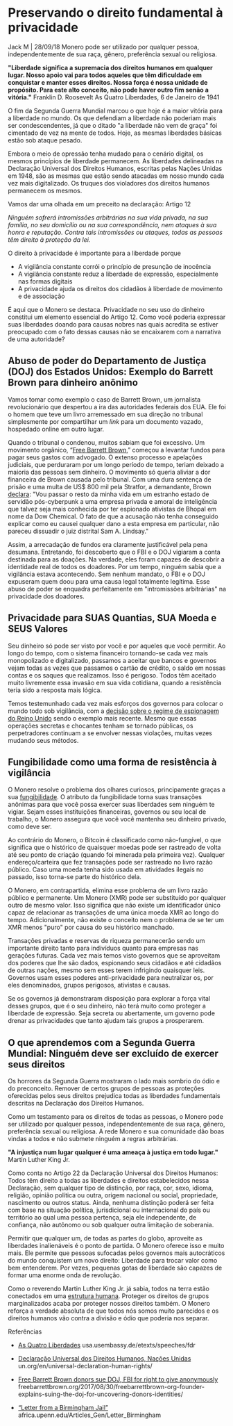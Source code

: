 # Preservando o direito fundamental à privacidade

Jack M | 28/09/18 Monero pode ser utilizado por qualquer pessoa, independentemente de sua raça, gênero, preferência sexual ou religiosa.

**"Liberdade significa a supremacia dos direitos humanos em qualquer lugar. Nosso apoio vai para todos aqueles que têm dificuldade em conquistar e manter esses direitos. Nossa força é nossa unidade de propósito. Para este alto conceito, não pode haver outro fim senão a vitória."**
Franklin D. Roosevelt
As Quatro Liberdades, 6 de Janeiro de 1941

O fim da Segunda Guerra Mundial marcou o que hoje é a maior vitória para a liberdade no mundo. Os que defendiam a liberdade não poderiam mais ser condescendentes, já que o ditado "a liberdade não vem de graça" foi cimentado de vez na mente de todos. Hoje, as mesmas liberdades básicas estão sob ataque pesado.

Embora o meio de opressão tenha mudado para o cenário digital, os mesmos princípios de liberdade permanecem. As liberdades delineadas na Declaração Universal dos Direitos Humanos, escritas pelas Nações Unidas em 1948, são as mesmas que estão sendo atacadas em nosso mundo cada vez mais digitalizado. Os truques dos violadores dos direitos humanos permanecem os mesmos.

Vamos dar uma olhada em um preceito na declaração: Artigo 12

_Ninguém sofrerá intromissões arbitrárias na sua vida privada, na sua família, no seu domicílio ou na sua correspondência, nem ataques à sua honra e reputação. Contra tais intromissões ou ataques, todas as pessoas têm direito à proteção da lei._

O direito à privacidade é importante para a liberdade porque

* A vigilância constante corrói o princípio de presunção de inocência
* A vigilância constante reduz a liberdade de expressão, especialmente nas formas digitais
* A privacidade ajuda os direitos dos cidadãos à liberdade de movimento e de associação

É aqui que o Monero se destaca. Privacidade no seu uso do dinheiro constitui um elemento essencial do Artigo 12. Como você poderia expressar suas liberdades doando para causas nobres nas quais acredita se estiver preocupado com o fato dessas causas não se encaixarem com a narrativa de uma autoridade?

## Abuso de poder do Departamento de Justiça (DOJ) dos Estados Unidos: Exemplo do Barrett Brown para dinheiro anônimo

Vamos tomar como exemplo o caso de Barrett Brown, um jornalista revolucionário que despertou a ira das autoridades federais dos EUA. Ele foi o homem que teve um livro arremessado em sua direção no tribunal simplesmente por compartilhar um _link_ para um documento vazado, hospedado online em outro lugar.

Quando o tribunal o condenou, muitos sabiam que foi excessivo. Um movimento orgânico, “[Free Barrett Brown](https://freebarrettbrown.org/),” começou a levantar fundos para pagar seus gastos com advogado. O extenso processo e apelações judiciais, que perduraram por um longo período de tempo, teriam deixado a maioria das pessoas sem dinheiro. O movimento só queria aliviar a dor financeira de Brown causada pelo tribunal. Com uma dura sentença de prisão e uma multa de US$ 800 mil pela Stratfor, a demandante, Brown [declara](https://freebarrettbrown.org/faqs/): "Vou passar o resto da minha vida em um estranho estado de servidão pós-cyberpunk a uma empresa privada e amoral de inteligência que talvez seja mais conhecida por ter espionado ativistas de Bhopal em nome da Dow Chemical. O fato de que a acusação não tenha conseguido explicar como eu causei qualquer dano a esta empresa em particular, não pareceu dissuadir o juiz distrital Sam A. Lindsay."

Assim, a arrecadação de fundos era claramente justificável pela pena desumana. Entretando, foi descoberto que o FBI e o DOJ vigiaram a conta destinada para as doações. Na verdade, eles foram capazes de descobrir a identidade real de todos os doadores. Por um tempo, ninguém sabia que a vigilância estava acontecendo. Sem nenhum mandato, o FBI e o DOJ expuseram quem doou para uma causa legal totalmente legítima. Esse abuso de poder se enquadra perfeitamente em "intromissões arbitrárias" na privacidade dos doadores.

## Privacidade para SUAS Quantias, SUA Moeda e SEUS Valores

Seu dinheiro só pode ser visto por você e por aqueles que você permitir. Ao longo do tempo, com o sistema financeiro tornando-se cada vez mais monopolizado e digitalizado, passamos a aceitar que bancos e governos vejam todas as vezes que passamos o cartão de crédito, o saldo em nossas contas e os saques que realizamos. Isso é perigoso. Todos têm aceitado muito livremente essa invasão em sua vida cotidiana, quando a resistência teria sido a resposta mais lógica.

Temos testemunhado cada vez mais esforços dos governos para colocar o mundo todo sob vigilância, com a [decisão sobre o regime de espionagem do Reino Unido](https://www.eff.org/deeplinks/2018/09/uk-surveillance-regime-violated-human-rights) sendo o exemplo mais recente. Mesmo que essas operações secretas e chocantes tenham se tornado públicas, os perpetradores continuam a se envolver nessas violações, muitas vezes mudando seus métodos.

## Fungibilidade como uma forma de resistência à vigilância

O Monero resolve o problema dos olhares curiosos, principamente graças a sua [fungibilidade](https://ww.getmonero.org/resources/moneropedia/fungibility.html). O atributo da fungibilidade torna suas transações anônimas para que você possa exercer suas liberdades sem ninguém te vigiar. Sejam esses instituições financeiras, governos ou seu local de trabalho, o Monero assegura que você você mantenha seu dinheiro privado, como deve ser.

Ao contrário do Monero, o Bitcoin é classificado como não-fungível, o que significa que o histórico de quaisquer moedas pode ser rastreado de volta até seu ponto de criação (quando foi minerada pela primeira vez). Qualquer endereço/carteira que fez transações pode ser rastreado no livro razão público. Caso uma moeda tenha sido usada em atividades ilegais no passado, isso torna-se parte do histórico dela.

O Monero, em contrapartida, elimina esse problema de um livro razão público e permanente. Um Monero (XMR) pode ser substituído por qualquer outro de mesmo valor. Isso significa que não existe um identificador único capaz de relacionar as transações de uma única moeda XMR ao longo do tempo. Adicionalmente, não existe o conceito nem o problema de se ter um XMR menos "puro" por causa do seu histórico manchado.

Transações privadas e reservas de riqueza permanecerão sendo um importante direito tanto para indivíduos quanto para empresas nas gerações futuras. Cada vez mais temos visto governos que se aproveitam dos poderes que lhe são dados, espionando seus cidadãos e até cidadãos de outras nações, mesmo sem esses terem infrigindo quaisquer leis. Governos usam esses poderes anti-privacidade para neutralizar os, por eles denominados, grupos perigosos, ativistas e causas.

Se os governos já demonstraram disposição para explorar a força vital desses grupos, que é o seu dinheiro, não terá muito como proteger a liberdade de expressão. Seja secreta ou abertamente, um governo pode drenar as privacidades que tanto ajudam tais grupos a prosperarem.

## O que aprendemos com a Segunda Guerra Mundial: Ninguém deve ser excluído de exercer seus direitos

Os horrores da Segunda Guerra mostraram o lado mais sombrio do ódio e do preconceito. Remover de certos grupos de pessoas  as proteções oferecidas pelos seus direitos prejudica todas as liberdades fundamentais descritas na Declaração dos Direitos Humanos.

Como um testamento para os direitos de todas as pessoas, o Monero pode ser utilizado por qualquer pessoa, independentemente de sua raça, gênero, preferência sexual ou religiosa. A rede Monero e sua comunidade dão boas vindas a todos e não submete ninguém a regras arbitrárias.

**"A injustiça num lugar qualquer é uma ameaça à justiça em todo lugar."**
Martin Luther King Jr.

Como conta no Artigo 22 da Declaração Universal dos Direitos Humanos:
Todos têm direito a todas as liberdades e direitos estabelecidos nessa Declaração, sem qualquer tipo de distinção, por raça, cor, sexo, idioma, religião, opinião política ou outra, origem nacional ou social, propriedade, nascimento ou outros status. Ainda, nenhuma distinção poderá ser feita com base na situação política, jurisdicional ou internacional do país ou território ao qual uma pessoa pertença, seja ele independente, de confiança, não autônomo ou sob qualquer outra limitação de soberania.

Permitir que qualquer um, de todas as partes do globo, aproveite as liberdades inalienáveis é o ponto de partida. O Monero oferece isso e muito mais. Ele permite que pessoas sufocadas pelos governos mais autocráticos do mundo conquistem um novo direito: Liberdade para trocar valor como bem entenderem. Por vezes, pequenas gotas de liberdade são capazes de formar uma enorme onda de revolução.

Como o reverendo Martin Luther King Jr. já sabia, todos na terra estão conectados em uma [estrutura humana](https://www.enotes.com/homework-help/what-meaning-quote-an-injustice-anywhere-threat-380393). Proteger os direitos de grupos marginalizados acaba por proteger nossos direitos também. O Monero reforça a verdade absoluta de que todos nós somos muito parecidos e os direitos humanos vão contra a divisão e ódio que poderia nos separar.

Referências

- [As Quatro Liberdades](https://usa.usembassy.de/etexts/speeches/fdr.htm)
usa.usembassy.de/etexts/speeches/fdr

- [Declaração Universal dos Direitos Humanos, Nações Unidas](http://www.un.org/en/universal-declaration-human-rights/)
un.org/en/universal-declaration-human-rights/

- [Free Barrett Brown donors sue DOJ, FBI for right to give anonymously](https://freebarrettbrown.org/2017/08/30/freebarrettbrown-org-founder-explains-suing-the-doj-for-uncovering-donors-identities/)
freebarrettbrown.org/2017/08/30/freebarrettbrown-org-founder-explains-suing-the-doj-for-uncovering-donors-identities/

- [“Letter from a Birmingham Jail”](https://www.africa.upenn.edu/Articles_Gen/Letter_Birmingham.html)
africa.upenn.edu/Articles_Gen/Letter_Birmingham
